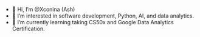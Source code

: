 - 👋 Hi, I’m @Xconina (Ash)
- 👀 I’m interested in software development, Python, AI, and data analytics. 
- 🌱 I’m currently learning taking CS50x and Google Data Analytics Certification.


<!---
Xconina/Xconina is a ✨ special ✨ repository because its `README.md` (this file) appears on your GitHub profile.
You can click the Preview link to take a look at your changes.
--->

